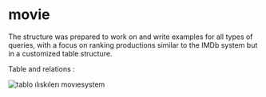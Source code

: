 # movie
The structure was prepared to work on and write examples for all types of queries, with a focus on ranking productions similar to the IMDb system but in a customized table structure.


Table and relations : 

![tablo ılıskılerı movıesystem](https://github.com/user-attachments/assets/66919ae6-8f31-4a5b-a65d-94e306f1c6ea)
